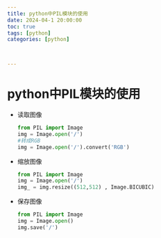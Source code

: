 ```yaml
---
title: python中PIL模块的使用
date: 2024-04-1 20:00:00
toc: true
tags: [python]
categories: [python]



---
```


#

<!-- more -->

# python中PIL模块的使用

- 读取图像

  ```python
  from PIL import Image
  img = Image.open('/')
  #转成RGB
  img = Image.open('/').convert('RGB')
  ```

- 缩放图像

  ```python
  from PIL import Image
  img = Image.open('/')
  img_ = img.resize((512,512) , Image.BICUBIC)
  ```

- 保存图像

  ```python
  from PIL import Image
  img = Image.open()
  img.save('/')
  ```

  